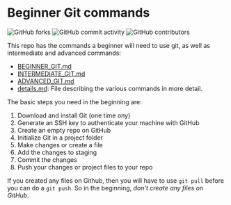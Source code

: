 # Beginner Git commands

<span><img alt="GitHub forks" src="https://img.shields.io/github/forks/Kernix13/beginner-git-commands?style=for-the-badge"></span>
<span><img alt="GitHub commit activity" src="https://img.shields.io/github/commit-activity/y/Kernix13/beginner-git-commands?style=for-the-badge"></span>
<span><img alt="GitHub contributors" src="https://img.shields.io/github/contributors/Kernix13/beginner-git-commands?style=for-the-badge"></span>

This repo has the commands a beginner will need to use git, as well as intermediate and advanced commands:

- [BEGINNER_GIT.md](https://github.com/Kernix13/beginner-git-commands/blob/master/BEGINNER_GIT.md)
- [INTERMEDIATE_GIT.md](https://github.com/Kernix13/beginner-git-commands/blob/master/INTERMEDIATE_GIT.md)
- [ADVANCED_GIT.md](https://github.com/Kernix13/beginner-git-commands/blob/master/ADVANCED_GIT.md)
- [details.md](https://github.com/Kernix13/beginner-git-commands/blob/master/details.md): File describing the various commands in more detail.

The basic steps you need in the beginning are:

1. Download and install Git (one time ony)
1. Generate an SSH key to authenticate your machine with GitHub
1. Create an empty repo on GitHub
1. Initialize Git in a project folder
1. Make changes or create a file
1. Add the changes to staging
1. Commit the changes
1. Push your changes or project files to your repo

If you created any files on Github, then you will have to use `git pull` before you can do a `git push`. So in the beginning, _don't create any files on GitHub_.
